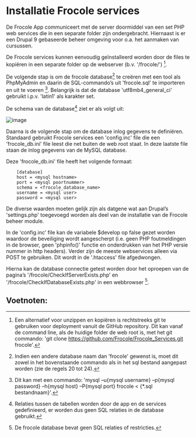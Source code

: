 # Installatie Frocole services

De Frocole App communiceert met de server doormiddel van een set PHP web services die in een separate folder zijn ondergebracht. Hiernaast is er een Drupal 9 gebaseerde beheer omgeving voor o.a. het aanmaken van cursussen.

De Frocole services kunnen eenvoudig geïnstalleerd worden door de files te kopiëren in een separate folder op de webserver (b.v. '/frocole/') [^1].

De volgende stap is om de frocole database[^2] te creëren met een tool als PhpMyAdmin en daarin de SQL-commando’s uit 'frocole.sql' te importeren en uit te voeren [^3]. Belangrijk is dat de database 'utf8mb4_general_ci' gebruikt i.p.v. 'latin1' als karakter set.

De schema van de database[^4] ziet er als volgt uit:

![image](https://user-images.githubusercontent.com/1768983/158581828-458b9e97-6100-4049-a242-f5051a3e11aa.png)

Daarna is de volgende stap om de database inlog gegevens te definiëren. Standaard gebruikt Frocole services een 'config.inc' file die een 'frocole_db.ini' file leest die net buiten de web root staat. In deze laatste file staan de inlog gegevens van de MySQL database.

Deze 'frocole_db.ini' file heeft het volgende formaat:

```
    [database]
    host = <mysql hostname>
    port = <mysql poortnummer>
    schema = <frocole_database_name>
    username = <mysql user>
    password = <mysql user>
```
 
De diverse waarden moeten gelijk zijn als datgene wat aan Drupal’s 'settings.php' toegevoegd worden als deel van de installatie van de Frocole beheer module.

In de 'config.inc' file kan de variabele $develop op false gezet worden waardoor de beveiliging wordt aangescherpt (i.e. geen PHP foutmeldingen in de browser, geen 'phpinfo()' functie en onderdrukken van het PHP versie nummer in http headers). Verder zijn de meeste webservices alleen via POST te gebruiken. Dit wordt in de '.htaccess' file afgedwongen.

Hierna kan de database connectie getest worden door het oproepen van de pagina’s '/frocole/CheckIfServerExists.php' en '/frocole/CheckIfDatabaseExists.php' in een webbrowser [^5].

## Voetnoten:
[^1]: Een alternatief voor unzippen en kopiëren is rechtstreeks git te gebruiken voor deployment vanuit de GitHub repository. Dit kan vanaf de command line, als de huidige folder de web root is, met het git commando: 'git clone https://github.com/Frocole/Frocole_Services.git frocole'.
[^2]: Indien een andere database naam dan 'frocole' gewenst is, moet dit zowel in het bovenstaande commando als in het sql bestand aangepast worden (zie de regels 20 tot 24).
[^3]: Dit kan met een commando: 'mysql –u{mysql username} –p{mysql password} –h{mysql host} –P{mysql port} frocole < {*.sql bestandnaam}'.
[^4]: Relaties tussen de tabellen worden door de app en de services gedefinieerd, er worden dus geen SQL relaties in de database gebruikt.
[^5]: De frocole database bevat geen SQL relaties of restricties.
